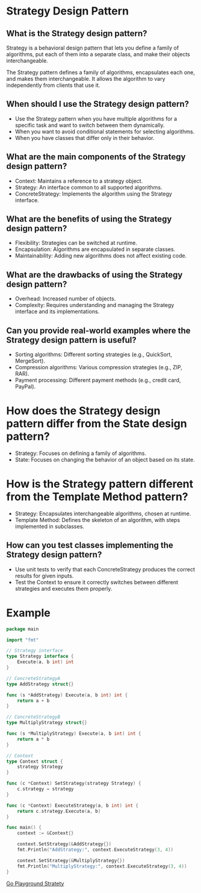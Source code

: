 # Strategy Design Pattern

## What is the Strategy design pattern?


Strategy is a behavioral design pattern that lets you define a family of algorithms, put each of them into a separate class, and make their objects interchangeable.

The Strategy pattern defines a family of algorithms, encapsulates each one, and makes them interchangeable. It allows the algorithm to vary independently from clients that use it.

## When should I use the Strategy design pattern?
- Use the Strategy pattern when you have multiple algorithms for a specific task and want to switch between them dynamically.
- When you want to avoid conditional statements for selecting algorithms.
- When you have classes that differ only in their behavior.


## What are the main components of the Strategy design pattern?
- Context: Maintains a reference to a strategy object.
- Strategy: An interface common to all supported algorithms.
- ConcreteStrategy: Implements the algorithm using the Strategy interface.

## What are the benefits of using the Strategy design pattern?
- Flexibility: Strategies can be switched at runtime.
- Encapsulation: Algorithms are encapsulated in separate classes.
- Maintainability: Adding new algorithms does not affect existing code.

## What are the drawbacks of using the Strategy design pattern?
- Overhead: Increased number of objects.
- Complexity: Requires understanding and managing the Strategy interface and its implementations.


## Can you provide real-world examples where the Strategy design pattern is useful?
- Sorting algorithms: Different sorting strategies (e.g., QuickSort, MergeSort).
- Compression algorithms: Various compression strategies (e.g., ZIP, RAR).
- Payment processing: Different payment methods (e.g., credit card, PayPal).

# How does the Strategy design pattern differ from the State design pattern?
- Strategy: Focuses on defining a family of algorithms.
- State: Focuses on changing the behavior of an object based on its state.

# How is the Strategy pattern different from the Template Method pattern?

- Strategy: Encapsulates interchangeable algorithms, chosen at runtime.
- Template Method: Defines the skeleton of an algorithm, with steps implemented in subclasses.

## How can you test classes implementing the Strategy design pattern?
- Use unit tests to verify that each ConcreteStrategy produces the correct results for given inputs.
- Test the Context to ensure it correctly switches between different strategies and executes them properly.

# Example

```go
package main

import "fmt"

// Strategy interface
type Strategy interface {
    Execute(a, b int) int
}

// ConcreteStrategyA
type AddStrategy struct{}

func (s *AddStrategy) Execute(a, b int) int {
    return a + b
}

// ConcreteStrategyB
type MultiplyStrategy struct{}

func (s *MultiplyStrategy) Execute(a, b int) int {
    return a * b
}

// Context
type Context struct {
    strategy Strategy
}

func (c *Context) SetStrategy(strategy Strategy) {
    c.strategy = strategy
}

func (c *Context) ExecuteStrategy(a, b int) int {
    return c.strategy.Execute(a, b)
}

func main() {
    context := &Context{}

    context.SetStrategy(&AddStrategy{})
    fmt.Println("AddStrategy:", context.ExecuteStrategy(3, 4))

    context.SetStrategy(&MultiplyStrategy{})
    fmt.Println("MultiplyStrategy:", context.ExecuteStrategy(3, 4))
}
```

[Go Playground Stratety](https://go.dev/play/p/Z6z0fLPZkg2)
